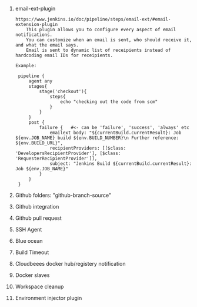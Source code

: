 1. email-ext-plugin    
    
       https://www.jenkins.io/doc/pipeline/steps/email-ext/#email-extension-plugin   
           This plugin allows you to configure every aspect of email notifications. 
           You can customize when an email is sent, who should receive it, and what the email says.
           Email is sent to dynamic list of receipients instead of hardcoding email IDs for receipients.

       Example:

        pipeline {
            agent any
            stages{
                stage('checkout'){
                    steps{
                        echo "checking out the code from scm"
                    }
                }
            }
            post {
                failure {   #<- can be 'failure', 'success', 'always' etc
                    emailext body: "${currentBuild.currentResult}: Job ${env.JOB_NAME} build ${env.BUILD_NUMBER}\n Further reference: ${env.BUILD_URL}",
                    recipientProviders: [[$class: 'DevelopersRecipientProvider'], [$class: 'RequesterRecipientProvider']],
                    subject: "Jenkins Build ${currentBuild.currentResult}: Job ${env.JOB_NAME}"
                }
            }
        }           


2. Github folders: "github-branch-source"



3. Github integration


4. Github pull request

5. SSH Agent 

6. Blue ocean

7. Build Timeout

8. Cloudbeees docker hub/registery notification

9. Docker slaves

11. Workspace cleanup 

12. Environment injector plugin

